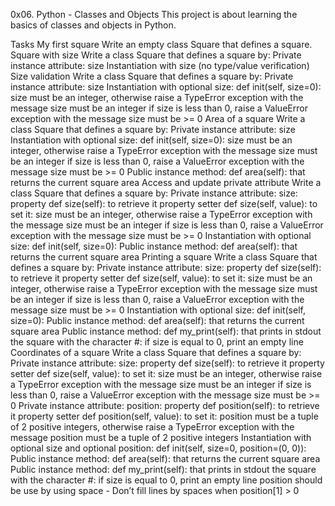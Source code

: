 0x06. Python - Classes and Objects
This project is about learning the basics of classes and objects in Python.

Tasks
My first square
Write an empty class Square that defines a square.
Square with size
Write a class Square that defines a square by:
Private instance attribute: size
Instantiation with size (no type/value verification)
Size validation
Write a class Square that defines a square by:
Private instance attribute: size
Instantiation with optional size: def init(self, size=0):
size must be an integer, otherwise raise a TypeError exception with the message size must be an integer
if size is less than 0, raise a ValueError exception with the message size must be >= 0
Area of a square
Write a class Square that defines a square by:
Private instance attribute: size
Instantiation with optional size: def init(self, size=0):
size must be an integer, otherwise raise a TypeError exception with the message size must be an integer
if size is less than 0, raise a ValueError exception with the message size must be >= 0
Public instance method: def area(self): that returns the current square area
Access and update private attribute
Write a class Square that defines a square by:
Private instance attribute: size:
property def size(self): to retrieve it
property setter def size(self, value): to set it:
size must be an integer, otherwise raise a TypeError exception with the message size must be an integer
if size is less than 0, raise a ValueError exception with the message size must be >= 0
Instantiation with optional size: def init(self, size=0):
Public instance method: def area(self): that returns the current square area
Printing a square
Write a class Square that defines a square by:
Private instance attribute: size:
property def size(self): to retrieve it
property setter def size(self, value): to set it:
size must be an integer, otherwise raise a TypeError exception with the message size must be an integer
if size is less than 0, raise a ValueError exception with the message size must be >= 0
Instantiation with optional size: def init(self, size=0):
Public instance method: def area(self): that returns the current square area
Public instance method: def my_print(self): that prints in stdout the square with the character #:
if size is equal to 0, print an empty line
Coordinates of a square
Write a class Square that defines a square by:
Private instance attribute: size:
property def size(self): to retrieve it
property setter def size(self, value): to set it:
size must be an integer, otherwise raise a TypeError exception with the message size must be an integer
if size is less than 0, raise a ValueError exception with the message size must be >= 0
Private instance attribute: position:
property def position(self): to retrieve it
property setter def position(self, value): to set it:
position must be a tuple of 2 positive integers, otherwise raise a TypeError exception with the message position must be a tuple of 2 positive integers
Instantiation with optional size and optional position: def init(self, size=0, position=(0, 0)):
Public instance method: def area(self): that returns the current square area
Public instance method: def my_print(self): that prints in stdout the square with the character #:
if size is equal to 0, print an empty line
position should be use by using space - Don’t fill lines by spaces when position[1] > 0
